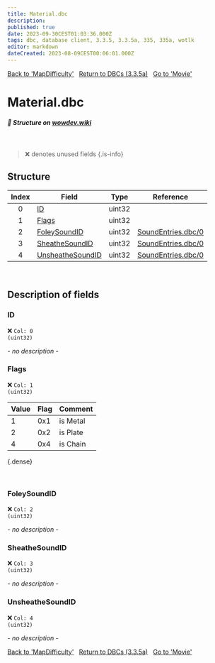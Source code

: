 ```yaml
---
title: Material.dbc
description:
published: true
date: 2023-09-30CEST01:03:36.000Z
tags: dbc, database client, 3.3.5, 3.3.5a, 335, 335a, wotlk
editor: markdown
dateCreated: 2023-08-09CEST00:06:01.000Z
---
```

<a href="https://trinitycore.info/files/DBC/335/mapdifficulty" class="mt-5 v-btn v-btn--depressed v-btn--flat v-btn--outlined theme--light v-size--default darkblue--text text--lighten-3"><span class="v-btn__content"><i aria-hidden="true" class="v-icon notranslate v-icon--left mdi mdi-arrow-left theme--light"></i><span>Back to 'MapDifficulty'</span></span></a>&nbsp;&nbsp;&nbsp;<a href="https://trinitycore.info/files/DBC/335/DBC" class="mt-5 v-btn v-btn--depressed v-btn--flat v-btn--outlined theme--light v-size--default darkblue--text text--lighten-3"><span class="v-btn__content"><i aria-hidden="true" class="v-icon notranslate v-icon--left mdi mdi-home-outline theme--light"></i><span>Return to DBCs (3.3.5a)</span></span></a>&nbsp;&nbsp;&nbsp;<a href="https://trinitycore.info/files/DBC/335/movie" class="mt-5 v-btn v-btn--depressed v-btn--flat v-btn--outlined theme--light v-size--default darkblue--text text--lighten-3"><span class="v-btn__content"><span>Go to 'Movie'</span><i aria-hidden="true" class="v-icon notranslate v-icon--right mdi mdi-arrow-right theme--light"></i></span></a>

# Material.dbc
##### :pencil: Structure on [wowdev.wiki](https://wowdev.wiki/DB/Material)
&nbsp;

> :x: denotes unused fields
{.is-info}


## Structure

| Index | Field | Type | Reference |
| :---: | --- | :---: | --- |
| 0 | [ID](#id-alt) | uint32 |  |
| 1 | [Flags](#flags) | uint32 |  |
| 2 | [FoleySoundID](#foleysoundid) | uint32 | [SoundEntries.dbc/0](/files/DBC/335/soundentries#id-alt) |
| 3 | [SheatheSoundID](#sheathesoundid) | uint32 | [SoundEntries.dbc/0](/files/DBC/335/soundentries#id-alt) |
| 4 | [UnsheatheSoundID](#unsheathesoundid) | uint32 | [SoundEntries.dbc/0](/files/DBC/335/soundentries#id-alt) |
&nbsp;
## Description of fields

### ID <!-- {#id-alt} -->
:x: <code>Col: 0 (uint32)</code>

*- no description -*
&nbsp;

### Flags
:x: <code>Col: 1 (uint32)</code>

| Value | Flag | Comment |
|-------|------|---------|
| 1 | 0x1 | is Metal |
| 2 | 0x2 | is Plate |
| 4 | 0x4 | is Chain |
{.dense}

&nbsp;

### FoleySoundID
:x: <code>Col: 2 (uint32)</code>

*- no description -*
&nbsp;

### SheatheSoundID
:x: <code>Col: 3 (uint32)</code>

*- no description -*
&nbsp;

### UnsheatheSoundID
:x: <code>Col: 4 (uint32)</code>

*- no description -*
&nbsp;

<a href="https://trinitycore.info/files/DBC/335/mapdifficulty" class="mt-5 v-btn v-btn--depressed v-btn--flat v-btn--outlined theme--light v-size--default darkblue--text text--lighten-3"><span class="v-btn__content"><i aria-hidden="true" class="v-icon notranslate v-icon--left mdi mdi-arrow-left theme--light"></i><span>Back to 'MapDifficulty'</span></span></a>&nbsp;&nbsp;&nbsp;<a href="https://trinitycore.info/files/DBC/335/DBC" class="mt-5 v-btn v-btn--depressed v-btn--flat v-btn--outlined theme--light v-size--default darkblue--text text--lighten-3"><span class="v-btn__content"><i aria-hidden="true" class="v-icon notranslate v-icon--left mdi mdi-home-outline theme--light"></i><span>Return to DBCs (3.3.5a)</span></span></a>&nbsp;&nbsp;&nbsp;<a href="https://trinitycore.info/files/DBC/335/movie" class="mt-5 v-btn v-btn--depressed v-btn--flat v-btn--outlined theme--light v-size--default darkblue--text text--lighten-3"><span class="v-btn__content"><span>Go to 'Movie'</span><i aria-hidden="true" class="v-icon notranslate v-icon--right mdi mdi-arrow-right theme--light"></i></span></a>
